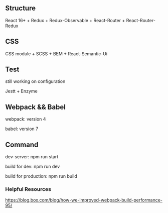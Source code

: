 


## Structure

React 16+ + Redux + Redux-Observable + React-Router + React-Router-Redux


## CSS

CSS module + SCSS + BEM + React-Semantic-Ui

## Test

still working on configuration

Jestt + Enzyme


## Webpack && Babel

webpack: version 4

babel: version 7


## Command

dev-server: npm run start

build for dev: npm run dev

build for production: npm run build



### Helpful Resources

https://blog.box.com/blog/how-we-improved-webpack-build-performance-95/
